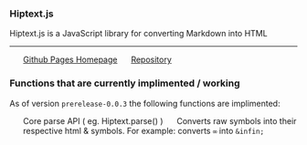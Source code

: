 ### Hiptext.js
Hiptext.js is a JavaScript library for converting Markdown into HTML
<hr />
<style type="text/css">
ul li {
    display: inline;
    padding-right: 20px;
}
</style>
<ul>
<li><a href="http://hiptext.github.io/hiptext">Github Pages Homepage</a></li>
<li><a href="github.com/hiptext/hiptext">Repository</a></li>
</ul>

### Functions that are currently implimented / working
As of version `prerelease-0.0.3` the following functions are implimented:
- Core parse API ( eg. Hiptext.parse() )
- Converts raw symbols into their respective html & symbols. For example: converts `∞` into `&infin;`